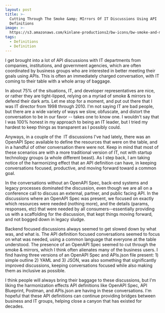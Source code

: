 ```yaml
---
layout: post
title: >-
  Cutting Through The Smoke &amp; MIrrors Of IT Discussions Using API
  Definitions
image: >-
  https://s3.amazonaws.com/kinlane-productions2/bw-icons/bw-smoke-and-mirrors.png
tags:
  - Definitions
  - Definition
---
```

I get brought into a lot of API discussions with IT departments from companies, institutions, and government agencies, which are often coordinated by business groups who are interested in better meeting their goals using APIs. This is often an immediately charged conversation, with IT coming to their table with a whole array of baggage. 

In about 75% of the situations, IT, and developer representatives are nice, or rather they are tight-lipped, relying on a myriad of smoke & mirrors to defend their dark arts. Let me stop for a moment, and put out there that I was IT director from 1998 through 2010. I'm not saying IT are bad people, but there are a wide variety of ways we slow, obfuscate, and distort the conversation to be in our favor -- takes one to know one. I wouldn't say that I was 100% honest in my approach to being an IT leader, but I tried my hardest to keep things as transparent as I possibly could.

Anyways, in a couple of the  IT discussions I've had lately, there was an OpenAPI Spec available to define the resources that were on the table, and in a handful of other conversation there were not. Keep in mind that most of these scenarios are with a more traditional version of IT, not with startup technology groups (a whole different beast). As I step back, I am taking notice of the harmonizing effect that an API definition can have, in keeping conversations focused, productive, and moving forward toward a common goal.

In the conversations without an OpenAPI Spec, back-end systems and legacy processes dominated the discussion, even though we are all on a conference call to discuss an external, partner, and public facing API. In the discussions where an OpenAPI Spec was present, we focused on exactly which resources were needed (nothing more), and the details (params, responses, etc) that were needed by all consumers--essentially providing us with a scaffolding for the discussion, that kept things moving forward, and not bogged down in legacy sludge. 

Backend focused discussions always seemed to get slowed down by what was, and what is. The API definition focused conversations seemed to focus on what was needed, using a common language that everyone at the table understood. The presence of an OpenAPI Spec seemed to cut through the smoke & mirrors, which I think often alienates many of the business users. I find having three versions of an OpenAPI Spec and APIs.json file present: 1) simple outline 2) YAML and 3) JSON, was also something that significantly improved discussions, keeping conversations focused while also making them as inclusive as possible.

I think people will always bring their baggage to these discussions, but I'm liking the harmonization effects API definitions like OpenAPI Spec, API Blueprint, Postman, and APIs.json are having in these conversations. I'm hopeful that these API definitions can continue providing bridges between business and IT groups, helping close a canyon that has existed for decades.